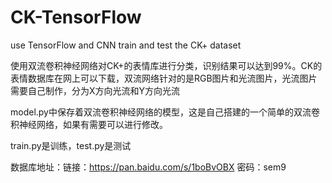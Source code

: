 # CK-TensorFlow
use TensorFlow and CNN train and test the CK+ dataset

使用双流卷积神经网络对CK+的表情库进行分类，识别结果可以达到99%。CK的表情数据库在网上可以下载，双流网络针对的是RGB图片和光流图片，光流图片需要自己制作，分为X方向光流和Y方向光流

model.py中保存着双流卷积神经网络的模型，这是自己搭建的一个简单的双流卷积神经网络，如果有需要可以进行修改。

train.py是训练，test.py是测试

数据库地址：链接：https://pan.baidu.com/s/1boBvOBX 密码：sem9
